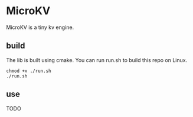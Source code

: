 # MicroKV
MicroKV is a tiny kv engine.
## build
The lib is built using cmake. You can run run.sh to build this repo on Linux.
```
chmod +x ./run.sh
./run.sh
```
## use
TODO